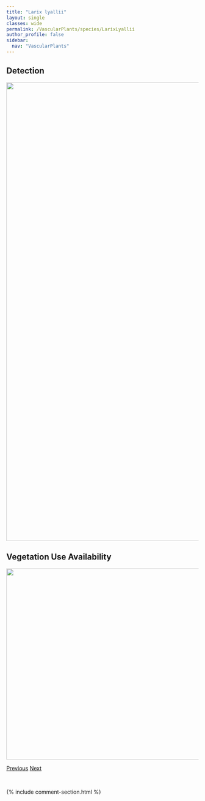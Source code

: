 ```yaml
---
title: "Larix lyallii"
layout: single
classes: wide
permalink: /VascularPlants/species/LarixLyallii
author_profile: false
sidebar:
  nav: "VascularPlants"
---
```


<h2>Detection</h2>

<a href="https://drive.google.com/uc?export=view&id=1ddGt_BGWe0U81xbIA2V-kdwwF1WK1GPc">
<img src="https://drive.google.com/uc?export=view&id=1ddGt_BGWe0U81xbIA2V-kdwwF1WK1GPc" height = "1200" width = "800">
</a>


<h2>Vegetation Use Availability</h2>

<a href="https://drive.google.com/uc?export=view&id=1vsoavexPiNJzIA4fQS9pq6WWS53m9yRU">
<img src="https://drive.google.com/uc?export=view&id=1vsoavexPiNJzIA4fQS9pq6WWS53m9yRU" height = "500" width = "1000">
</a>


<a href="/DevelopmentWebsite/VascularPlants/species/LarixLaricina" class="pagination--pager" title="Larix laricina">Previous</a> <a href="/DevelopmentWebsite/VascularPlants/species/LathyrusOchroleucus" class="pagination--pager" title="Lathyrus ochroleucus">Next</a>

<p>&nbsp;</p>

{% include comment-section.html %}
